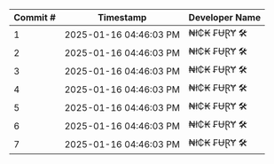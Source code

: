| Commit # | Timestamp           | Developer Name       |
|----------|---------------------|----------------------|
| 1        | 2025-01-16 04:46:03 PM | ₦ł₵₭ ₣ɄⱤɎ 🛠️        |
| 2        | 2025-01-16 04:46:03 PM | ₦ł₵₭ ₣ɄⱤɎ 🛠️        |
| 3        | 2025-01-16 04:46:03 PM | ₦ł₵₭ ₣ɄⱤɎ 🛠️        |
| 4        | 2025-01-16 04:46:03 PM | ₦ł₵₭ ₣ɄⱤɎ 🛠️        |
| 5        | 2025-01-16 04:46:03 PM | ₦ł₵₭ ₣ɄⱤɎ 🛠️        |
| 6        | 2025-01-16 04:46:03 PM | ₦ł₵₭ ₣ɄⱤɎ 🛠️        |
| 7        | 2025-01-16 04:46:03 PM | ₦ł₵₭ ₣ɄⱤɎ 🛠️        |
